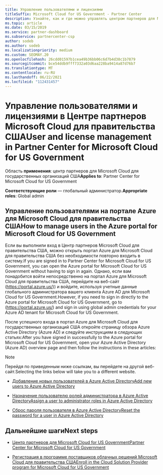 ```yaml
---
title: Управление пользователями и лицензиями
titleSuffix: Microsoft Cloud for US Government - Partner Center
description: Узнайте, как и где можно управлять центром партнеров для Microsoft Cloud для партнеров США, клиентов и лицензий, а также для сброса паролей.
ms.topic: article
ms.date: 03/15/2019
ms.service: partner-dashboard
ms.subservice: partnercenter-csp
author: sodeb
ms.author: sodeb
ms.localizationpriority: medium
ms.custom: SEOMAY.20
ms.openlocfilehash: 26cdd01597b1cea49b36bb06c6d7b4d38c1b7879
ms.sourcegitcommit: bce54ddb9fff7332a03d6aa228ba9414a87d76b7
ms.translationtype: MT
ms.contentlocale: ru-RU
ms.lasthandoff: 06/22/2021
ms.locfileid: "112431457"
---
```

# <a name="user-and-license-management-in-partner-center-for-microsoft-cloud-for-us-government"></a><span data-ttu-id="1187b-103">Управление пользователями и лицензиями в Центре партнеров Microsoft Cloud для правительства США</span><span class="sxs-lookup"><span data-stu-id="1187b-103">User and license management in Partner Center for Microsoft Cloud for US Government</span></span>

<span data-ttu-id="1187b-104">Область **применения**: центр партнеров для Microsoft Cloud для государственных организаций США</span><span class="sxs-lookup"><span data-stu-id="1187b-104">**Applies to**: Partner Center for Microsoft Cloud for US Government</span></span>

<span data-ttu-id="1187b-105">**Соответствующие роли** — глобальный администратор.</span><span class="sxs-lookup"><span data-stu-id="1187b-105">**Appropriate roles**: Global admin</span></span>

## <a name="how-to-manage-users-in-the-azure-portal-for-microsoft-cloud-for-us-government"></a><span data-ttu-id="1187b-106">Управление пользователями на портале Azure для Microsoft Cloud для правительства США</span><span class="sxs-lookup"><span data-stu-id="1187b-106">How to manage users in the Azure portal for Microsoft Cloud for US Government</span></span>

<span data-ttu-id="1187b-107">Если вы выполнили вход в Центр партнеров Microsoft Cloud для правительства США, можно открыть портал Azure для Microsoft Cloud для правительства США без необходимости повторно входить в систему.</span><span class="sxs-lookup"><span data-stu-id="1187b-107">If you are signed in to Partner Center for Microsoft Cloud for US Government, you can open the Azure portal for Microsoft Cloud for US Government without having to sign in again.</span></span> <span data-ttu-id="1187b-108">Однако, если вам понадобится войти непосредственно на портал Azure для Microsoft Cloud для правительства США, перейдите на веб-сайт (https://portal.azure.us/)) и войдите, используя учетные данные глобального администратора вашего клиента Azure AD для Microsoft Cloud for US Government.</span><span class="sxs-lookup"><span data-stu-id="1187b-108">However, if you need to sign in directly to the Azure portal for Microsoft Cloud for US Government, go to (https://portal.azure.us/) and sign in using global admin credentials for your Azure AD tenant for Microsoft Cloud for US Government.</span></span>

<span data-ttu-id="1187b-109">После успешного входа в портал Azure для Microsoft Cloud для государственных организаций США откройте страницу обзора Azure Active Directory (Azure AD) и следуйте инструкциям в следующих статьях:</span><span class="sxs-lookup"><span data-stu-id="1187b-109">After you have signed in successfully to the Azure portal for Microsoft Cloud for US Government, open your Azure Active Directory (Azure AD) overview page and then follow the instructions in these articles:</span></span>

> [!NOTE]  
> <span data-ttu-id="1187b-110">Перейдя по приведенным ниже ссылкам, вы перейдете на другой веб-сайт.</span><span class="sxs-lookup"><span data-stu-id="1187b-110">Selecting the links below will take you to a different website.</span></span> 

- [<span data-ttu-id="1187b-111">Добавление новых пользователей в Azure Active Directory</span><span class="sxs-lookup"><span data-stu-id="1187b-111">Add new users to Azure Active Directory</span></span>](/azure/active-directory/active-directory-users-create-azure-portal)

- [<span data-ttu-id="1187b-112">Назначение пользователю ролей администратора в Azure Active Directory</span><span class="sxs-lookup"><span data-stu-id="1187b-112">Assign a user to administrator roles in Azure Active Directory</span></span>](/azure/active-directory/active-directory-users-assign-role-azure-portal)

- [<span data-ttu-id="1187b-113">Сброс пароля пользователя в Azure Active Directory</span><span class="sxs-lookup"><span data-stu-id="1187b-113">Reset the password for a user in Azure Active Directory</span></span>](/azure/active-directory/active-directory-users-reset-password-azure-portal)

## <a name="next-steps"></a><span data-ttu-id="1187b-114">Дальнейшие шаги</span><span class="sxs-lookup"><span data-stu-id="1187b-114">Next steps</span></span>

- [<span data-ttu-id="1187b-115">Центр партнеров для Microsoft Cloud for US Government</span><span class="sxs-lookup"><span data-stu-id="1187b-115">Partner Center for Microsoft Cloud for US Government</span></span>](partner-center-for-microsoft-us-govt-cloud.md)

- [<span data-ttu-id="1187b-116">Регистрация в программе поставщиков облачных решений Microsoft Cloud для правительства США</span><span class="sxs-lookup"><span data-stu-id="1187b-116">Enroll in the Cloud Solution Provider program for Microsoft Cloud for US Government</span></span>](enroll-in-csp-for-microsoft-us-govt-cloud.md)